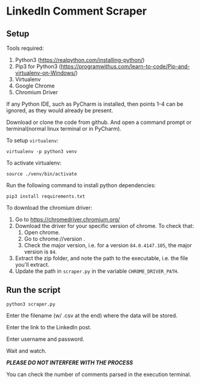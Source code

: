 # LinkedIn Comment Scraper

## Setup

Tools required:
1. Python3 (https://realpython.com/installing-python/)
2. Pip3 for Python3 (https://programwithus.com/learn-to-code/Pip-and-virtualenv-on-Windows/)
3. Virtualenv
4. Google Chrome
5. Chromium Driver

If any Python IDE, such as PyCharm is installed, then points 1-4 can be ignored, as they would already be present.

Download or clone the code from github. And open a command prompt or terminal(normal linux terminal or in PyCharm).

To setup `virtualenv`:
```
virtualenv -p python3 venv
```

To activate virtualenv:
```
source ./venv/bin/activate
```

Run the following command to install python dependencies:
```
pip3 install requirements.txt
```

To download the chromium driver:
1. Go to https://chromedriver.chromium.org/
2. Download the driver for your specific version of chrome. To check that:
    1. Open chrome.
    2. Go to chrome://version .
    3. Check the major version, i.e. for a version `84.0.4147.105`, the major version is `84`.
3. Extract the zip folder, and note the path to the executable, i.e. the file you'll extract.
4. Update the path in `scraper.py` in the variable `CHROME_DRIVER_PATH`.

## Run the script

```
python3 scraper.py
```

Enter the filename (w/ .csv at the end) where the data will be stored.

Enter the link to the LinkedIn post.

Enter username and password.

Wait and watch.

***PLEASE DO NOT INTERFERE WITH THE PROCESS***

You can check the number of comments parsed in the execution terminal.